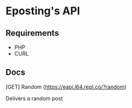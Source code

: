 # Eposting's API
## Requirements
- PHP
- CURL
## Docs
[GET] Random (https://eapi.l64.repl.co/?random)

Delivers a random post
